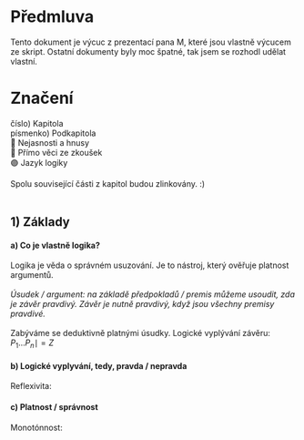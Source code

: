 # Předmluva
Tento dokument je výcuc z prezentací pana M, které jsou vlastně výcucem ze skript. Ostatní dokumenty byly moc špatné, tak jsem se rozhodl udělat vlastní.

# Značení
číslo) Kapitola <br />
písmenko) Podkapitola <br />
🔴 Nejasnosti a hnusy <br />
🔵 Přímo věci ze zkoušek <br />
🟣 Jazyk logiky <br />

Spolu související části z kapitol budou zlinkovány. :)
<br />
<br />

## 1) Základy
#### a) Co je vlastně logika?
Logika je věda o správném usuzování. Je to nástroj, který ověřuje platnost argumentů.
<br /><br />
*Úsudek / argument: na základě předpokladů / premis můžeme usoudit, zda je závěr pravdivý. Závěr je nutně pravdivý, když jsou všechny premisy pravdivé.*
<br /><br />
Zabýváme se deduktivně platnými úsudky. Logické vyplývání závěru:
$P_1...P_n\mid=Z$


#### b) Logické vyplyvání, tedy, pravda / nepravda
Reflexivita:

#### c) Platnost / správnost
Monotónnost:
